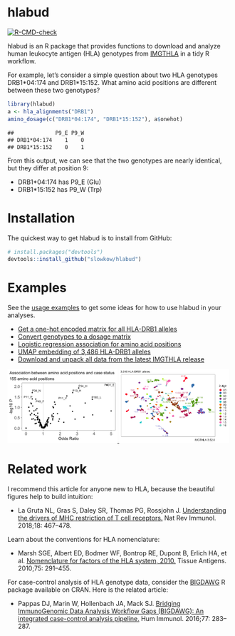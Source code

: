 # hlabud

[![R-CMD-check](https://github.com/slowkow/hlabud/actions/workflows/R-CMD-check.yaml/badge.svg)](https://github.com/slowkow/hlabud/actions/workflows/R-CMD-check.yaml)

hlabud is an R package that provides functions to download and analyze
human leukocyte antigen (HLA) genotypes from
[IMGTHLA](https://github.com/ANHIG/IMGTHLA) in a tidy R workflow.

For example, let’s consider a simple question about two HLA genotypes
DRB1\*04:174 and DRB1\*15:152. What amino acid positions are different
between these two genotypes?

``` r
library(hlabud)
a <- hla_alignments("DRB1")
amino_dosage(c("DRB1*04:174", "DRB1*15:152"), a$onehot)
```

    ##             P9_E P9_W
    ## DRB1*04:174    1    0
    ## DRB1*15:152    0    1

From this output, we can see that the two genotypes are nearly
identical, but they differ at position 9:

-   DRB1\*04:174 has P9_E (Glu)
-   DRB1\*15:152 has P9_W (Trp)

# Installation

The quickest way to get hlabud is to install from GitHub:

``` r
# install.packages("devtools")
devtools::install_github("slowkow/hlabud")
```

# Examples

See the [usage examples](vignettes/examples.md) to get some ideas for
how to use hlabud in your analyses.

-   [Get a one-hot encoded matrix for all HLA-DRB1
    alleles](https://github.com/slowkow/hlabud/blob/main/vignettes/examples.md#get-a-one-hot-encoded-matrix-for-all-hla-drb1-alleles)
-   [Convert genotypes to a dosage
    matrix](https://github.com/slowkow/hlabud/blob/main/vignettes/examples.md#convert-genotypes-to-a-dosage-matrix)
-   [Logistic regression association for amino acid
    positions](https://github.com/slowkow/hlabud/blob/main/vignettes/examples.md#logistic-regression-association-for-amino-acid-positions)
-   [UMAP embedding of 3,486 HLA-DRB1
    alleles](https://github.com/slowkow/hlabud/blob/main/vignettes/examples.md#umap-embedding-of-3486-hla-drb1-alleles)
-   [Download and unpack all data from the latest IMGTHLA
    release](https://github.com/slowkow/hlabud/blob/main/vignettes/examples.md#download-and-unpack-all-data-from-the-latest-imgthla-release)

<a href="https://github.com/slowkow/hlabud/tree/main/vignettes/examples.md">
<img width="49%" src="https://github.com/slowkow/hlabud/raw/main/vignettes/examples_files/figure-html/glm-volcano-1.png">
<img width="49%" src="https://github.com/slowkow/hlabud/raw/main/vignettes/examples_files/figure-html/umap1-1.png">
</a>

# Related work

I recommend this article for anyone new to HLA, because the beautiful
figures help to build intuition:

-   La Gruta NL, Gras S, Daley SR, Thomas PG, Rossjohn J. [Understanding
    the drivers of MHC restriction of T cell
    receptors.](https://www.ncbi.nlm.nih.gov/pubmed/29636542) Nat Rev
    Immunol. 2018;18: 467–478.

Learn about the conventions for HLA nomenclature:

-   Marsh SGE, Albert ED, Bodmer WF, Bontrop RE, Dupont B, Erlich HA, et
    al. [Nomenclature for factors of the HLA system,
    2010.](https://www.ncbi.nlm.nih.gov/pubmed/20356336) Tissue
    Antigens. 2010;75: 291–455.

For case-control analysis of HLA genotype data, consider the
[BIGDAWG](https://CRAN.R-project.org/package=BIGDAWG) R package
available on CRAN. Here is the related article:

-   Pappas DJ, Marin W, Hollenbach JA, Mack SJ. [Bridging ImmunoGenomic
    Data Analysis Workflow Gaps (BIGDAWG): An integrated case-control
    analysis pipeline.](https://pubmed.ncbi.nlm.nih.gov/26708359) Hum
    Immunol. 2016;77: 283–287.
